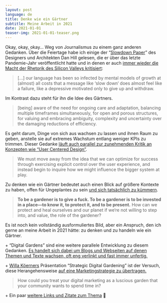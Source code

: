 ```yaml
---
layout: post
language: de
title: Denke wie ein Gärtner
subtitle: Meine Arbeit in 2021
date: 2021-01-01
teaser-img: 2021-01-01-teaser.png
---
```


Okay, okay, okay… Weg von Journalismus zu einem ganz anderen Gedanken. Über die Feiertage habe ich einige der “[Slowdown Paper](https://medium.com/slowdown-papers)” des Designers und Architekten Dan Hill gelesen, die er über das letzte Pandemie-Jahr veröffentlicht hatte und in denen er auch [immer wieder die Macht der Rhetorik des Silicon Valleys kritisiert](https://medium.com/slowdown-papers/41-the-slowdown-is-something-to-fight-for-not-to-wait-for-1068f913a2c1):

> […] our language has been so infected by mental models of growth at (almost) all costs that a message like ‘slow down‘ does almost feel like a failure, like a depressive motivated only to give up and withdraw.

Im Kontrast dazu steht für ihn die Idee des Gärtners.

> [being] aware of the need for ongoing care and adaptation, balancing multiple timeframes simultaneously, for open and porous structures, for valuing and embracing ambiguity, complexity and uncertainty over the damaging reductions of efficiency.

Es geht darum, Dinge von sich aus wachsen zu lassen und ihnen Raum zu geben, anstelle sie auf extremes Wachstum entlang weniger KPIs zu trimmen. Dieser Gedanke [läuft auch parallel zur zunehmenden Kritik an Konzepten wie “User Centered Design”](https://alexis.medium.com/camera-obscura-beyond-the-lens-of-user-centered-design-631bb4f37594).

> We must move away from the idea that we can optimize for success through exercising explicit control over the user experience, and instead begin to inquire how we might influence the bigger system at play.

Zu denken wie ein Gärtner bedeutet auch einen Blick auf größere Kontexte zu haben, offen für Ungeplantes zu sein [und sich tatsächlich zu kümmern](https://theplanthunter.com.au/gardens/audacious-gardening-daring-care/).

> **To be a gardener is to give a fuck. To be a gardener is to be invested in a place—to know it, to protect it, and to be present.** How can we protect and heal ourselves and our planet if we‘re not willing to step into, and value, the role of the gardener?

Es ist noch kein vollständig ausformuliertes Bild, aber ein Anspruch, den ich gerne an meine Arbeit in 2021 hätte: zu denken und zu handeln wie ein Gärtner.

\+ “Digital Gardens” sind eine weitere parallele Entwicklung zu diesem Gedanken. [Es handelt sich dabei um Blogs und Webseiten auf denen Themen und Texte wachsen, oft eng verlinkt und fast immer unfertig.](https://maggieappleton.com/garden-history)

\+ [Willa Köerners](https://twitter.com/willak) Präsentation “Strategic Digital Gardening” ist der Versuch, diese Herangehensweise [auf eine Marketingstrategie zu übertragen.](https://docs.google.com/presentation/d/1eK9yJdkwxwV_HcdPh4xNxNl4o0knIAIm8otZ3AibJZU/edit)

> How could you treat your digital marketing as a luscious garden that your community wants to spend time in?

\+ Ein paar [weitere Links und Zitate zum Thema](https://www.are.na/johannes-klingebiel/gardening-as-a-futures-skill) 🌱
